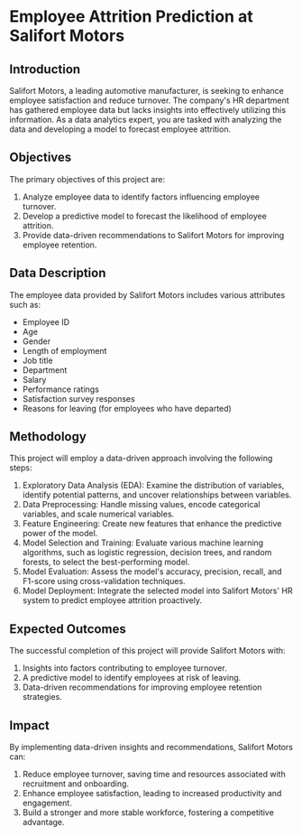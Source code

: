 # Employee Attrition Prediction at Salifort Motors

## Introduction
Salifort Motors, a leading automotive manufacturer, is seeking to enhance employee satisfaction and reduce turnover. The company's HR department has gathered employee data but lacks insights into effectively utilizing this information. As a data analytics expert, you are tasked with analyzing the data and developing a model to forecast employee attrition.

## Objectives
The primary objectives of this project are:
1. Analyze employee data to identify factors influencing employee turnover.
2. Develop a predictive model to forecast the likelihood of employee attrition.
3. Provide data-driven recommendations to Salifort Motors for improving employee retention.

## Data Description
The employee data provided by Salifort Motors includes various attributes such as:
- Employee ID
- Age
- Gender
- Length of employment
- Job title
- Department
- Salary
- Performance ratings
- Satisfaction survey responses
- Reasons for leaving (for employees who have departed)

## Methodology
This project will employ a data-driven approach involving the following steps:
1. Exploratory Data Analysis (EDA): Examine the distribution of variables, identify potential patterns, and uncover relationships between variables.
2. Data Preprocessing: Handle missing values, encode categorical variables, and scale numerical variables.
3. Feature Engineering: Create new features that enhance the predictive power of the model.
4. Model Selection and Training: Evaluate various machine learning algorithms, such as logistic regression, decision trees, and random forests, to select the best-performing model.
5. Model Evaluation: Assess the model's accuracy, precision, recall, and F1-score using cross-validation techniques.
6. Model Deployment: Integrate the selected model into Salifort Motors' HR system to predict employee attrition proactively.

## Expected Outcomes
The successful completion of this project will provide Salifort Motors with:
1. Insights into factors contributing to employee turnover.
2. A predictive model to identify employees at risk of leaving.
3. Data-driven recommendations for improving employee retention strategies.

## Impact
By implementing data-driven insights and recommendations, Salifort Motors can:
1. Reduce employee turnover, saving time and resources associated with recruitment and onboarding.
2. Enhance employee satisfaction, leading to increased productivity and engagement.
3. Build a stronger and more stable workforce, fostering a competitive advantage.
